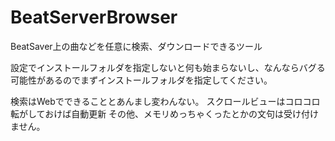 # BeatServerBrowser
BeatSaver上の曲などを任意に検索、ダウンロードできるツール

設定でインストールフォルダを指定しないと何も始まらないし、なんならバグる可能性があるのでまずインストールフォルダを指定してください。

検索はWebでできることとあんまし変わんない。
スクロールビューはコロコロ転がしておけば自動更新
その他、メモリめっちゃくったとかの文句は受け付けません。
